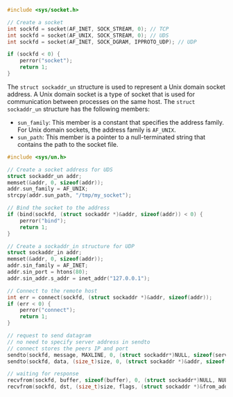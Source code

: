 

```c
#include <sys/socket.h>

// Create a socket
int sockfd = socket(AF_INET, SOCK_STREAM, 0); // TCP
int sockfd = socket(AF_UNIX, SOCK_STREAM, 0); // UDS
int sockfd = socket(AF_INET, SOCK_DGRAM, IPPROTO_UDP); // UDP

if (sockfd < 0) {
    perror("socket");
    return 1;
}
```

The `struct sockaddr_un` structure is used to represent a Unix domain socket address. A Unix domain socket is a type of socket that is used for communication between processes on the same host. The `struct sockaddr_un` structure has the following members:

- `sun_family`: This member is a constant that specifies the address family. For Unix domain sockets, the address family is `AF_UNIX`.
- `sun_path`: This member is a pointer to a null-terminated string that contains the path to the socket file.


```c
#include <sys/un.h>

// Create a socket address for UDS
struct sockaddr_un addr;
memset(&addr, 0, sizeof(addr));
addr.sun_family = AF_UNIX;
strcpy(addr.sun_path, "/tmp/my_socket");

// Bind the socket to the address
if (bind(sockfd, (struct sockaddr *)&addr, sizeof(addr)) < 0) {
    perror("bind");
    return 1;
}
```

```c
// Create a sockaddr_in structure for UDP
struct sockaddr_in addr;
memset(&addr, 0, sizeof(addr));
addr.sin_family = AF_INET;
addr.sin_port = htons(80);
addr.sin_addr.s_addr = inet_addr("127.0.0.1");

// Connect to the remote host
int err = connect(sockfd, (struct sockaddr *)&addr, sizeof(addr));
if (err < 0) {
    perror("connect");
    return 1;
}
```

```c
// request to send datagram
// no need to specify server address in sendto
// connect stores the peers IP and port
sendto(sockfd, message, MAXLINE, 0, (struct sockaddr*)NULL, sizeof(servaddr));
sendto(sockfd, data, (size_t)size, 0, (struct sockaddr *)&addr, sizeof(addr));

// waiting for response
recvfrom(sockfd, buffer, sizeof(buffer), 0, (struct sockaddr*)NULL, NULL);
recvfrom(sockfd, dst, (size_t)size, flags, (struct sockaddr *)&from_addr, &from_len);
```